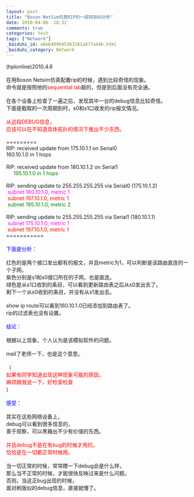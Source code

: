 ```yaml
---
layout: post
title: "Boson NetSim仿真RIP的一段DEBUG分析"
date: 2010-04-06  18:32
comments: true
categories: tech
tags: ["Network"]
_baiduhi_id: a8eb4090453b3281a877a44b.html
_baiduhi_category: Network
---
```


(hplonline)2010.4.6<br/><br/>
在用Boson Netsim仿真配置rip的时候，遇到比较奇怪的现象。<br/>
命令就是按照他的<font color="#ff0000">sequential lab</font>敲的，但是到后面没有完全通。<br/><br/>
在各个设备上检查了一遍之后，发现其中一台的debug信息比较奇怪。<br/>
下面是截取的一次周期到时，s0和s1口收发的rip报文情况。<br/><br/><font color="#ff0000">从这段DEBUG信息，<br/>
应该可以在不知道具体拓扑的情况下推出不少东西。</font><br/><br/>
=========<br/>
RIP: received update from 175.10.1.1 on Serial0<br/>
160.10.1.0 in 1 hops<br/><br/>
RIP: received update from 180.10.1.2 on Serial1<br/><span style="color: rgb(0, 128, 0);">     195.10.1.0 in 1 hops</span><br/><br/>
RIP: sending update to 255.255.255.255 via Serial0 (175.10.1.2)<br/><span style="color: rgb(255, 0, 255);"> subnet 180.10.1.0, metric 1</span><br/><span style="color: rgb(255, 0, 0);"> subnet 197.10.1.0, metric 1</span><br/><span style="color: rgb(0, 128, 0);"> subnet 195.10.1.0, metric 2</span><br style="color: rgb(0, 128, 0);"/><br/>
RIP: sending update to 255.255.255.255 via Serial1 (180.10.1.1)<br/><span style="color: rgb(255, 0, 255);"> subnet 175.10.1.0, metric 1</span><br/><span style="color: rgb(255, 0, 0);"> subnet 197.10.1.0, metric 1</span><br/>
===========<br/><br/><font color="#0000ff">下面是分析：</font><br/><br/>
红色的是两个接口发出都有的报文，并且metric为1，可以判断是该路由直连的一个子网。<br/>
紫色分别是s1和s0接口所在的子网，也是直连。<br/>
绿色是从s1口收到的条目，可以看到更新路由表之后从s0发出去了。<br/>
剩下一个从s0收到的条目，并没有从s1发出去。<br/><br/>
show ip route可以看到160.10.1.0已经添加到路由表了。<br/>
rip的过滤表也没有设置。<br/><br/><font color="#0000ff">结论：</font><br/><br/>
根据以上现象，个人认为是该模拟软件的问题。<br/><br/>
mail了老师一下，也是这个意思。<br/><br/>
（<br/><font color="#ff0000">如果有同学知道出现这种现象可能的原因，<br/>
麻烦跟我说一下，好检查检查</font><br/>
）<br/><br/><font color="#0000ff">感受：</font><br/><br/>
其实在这些网络设备上，<br/>
debug可以看到很多信息的，<br/>
善于观察，可以黑箱出不少有价值的东西。<br/><br/><font color="#ff0000">并且debug不是在有bug的时候才用的，<br/>
恰恰是在一切都正常时候用。</font><br/><br/>
当一切正常的时候，常常瞟一下debug会是什么样，<br/>
那么当不正常的时候，才能很快反映过来是什么问题。<br/>
否则，当这正bug出现的时候，<br/>
面对刷版似的debug信息，直接就懵了。<br/><br/>
